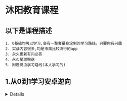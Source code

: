

# 沐阳教育课程



## <summary>以下是课程描述</summary>

    1. 0基础均可以学习,会有一整套量身定制的学习路线。只要你有兴趣
    2. 实战内容很多,均是市面比较流行的app
    3. 永久更新有问必答
    4. 永久星球赠送
    5. 附赠爬虫学习路线(本人学习的)



## 1.从0到1学习安卓逆向

<details>


## 课程目录


![从0到1安卓应用逆向教程](./从0到1安卓应用逆向教程.png)
